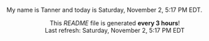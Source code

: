 My name is Tanner and today is Saturday, November 2, 5:17 PM EDT.

<p align="center">This <i>README</i> file is generated <b>every 3 hours</b>!</br>Last refresh: Saturday, November 2, 5:17 PM EDT<br /></p>
